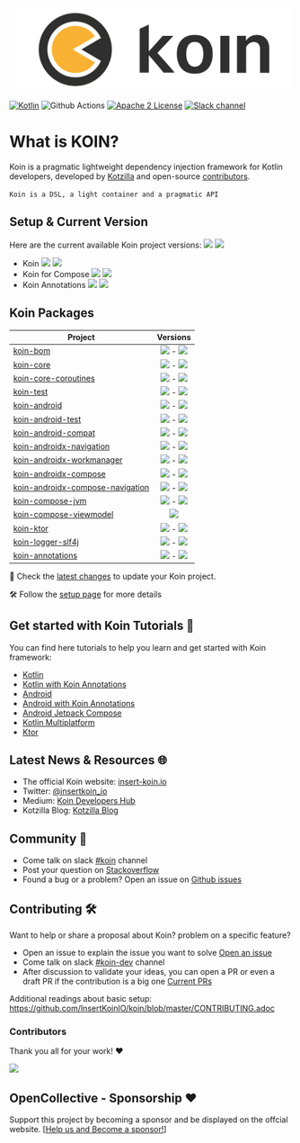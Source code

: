 ![logo](./docs/img/koin_main_logo.png)

[![Kotlin](https://img.shields.io/badge/Kotlin-1.9.24-blue.svg?style=flat&logo=kotlin)](https://kotlinlang.org)
![Github Actions](https://github.com/InsertKoinIO/koin/actions/workflows/build.yml/badge.svg)
[![Apache 2 License](https://img.shields.io/github/license/InsertKoinIO/koin)](https://github.com/InsertKoinIO/koin/blob/main/LICENSE.txt)
[![Slack channel](https://img.shields.io/badge/Chat-Slack-orange.svg?style=flat&logo=slack)](https://kotlinlang.slack.com/messages/koin/)


# What is KOIN?
 
Koin is a pragmatic lightweight dependency injection framework for Kotlin developers, developed by [Kotzilla](https://kotzilla.io) and open-source [contributors](https://github.com/InsertKoinIO/koin/graphs/contributors).

`Koin is a DSL, a light container and a pragmatic API`


## Setup & Current Version

Here are the current available Koin project versions: ![](https://img.shields.io/badge/stable-version-blue) ![](https://img.shields.io/badge/unstable-version-orange)

- Koin ![](https://img.shields.io/badge/3.5.6-blue) ![](https://img.shields.io/badge/3.6.0-Beta4-orange)
- Koin for Compose ![](https://img.shields.io/badge/1.1.5-blue) ![](https://img.shields.io/badge/1.2.0-Beta4-orange)
- Koin Annotations ![](https://img.shields.io/badge/1.3.1-blue) ![](https://img.shields.io/badge/1.4.0-Alpha1-orange)

## Koin Packages

| Project   |      Versions     |
|----------|:-------------:|
| [koin-bom](https://mvnrepository.com/artifact/io.insert-koin/koin-bom) |  ![](https://img.shields.io/badge/3.5.6-blue) - ![](https://img.shields.io/badge/3.6.0-Beta4-orange) |
| [koin-core](https://mvnrepository.com/artifact/io.insert-koin/koin-core) |  ![](https://img.shields.io/badge/3.5.6-blue) - ![](https://img.shields.io/badge/3.6.0-Beta4-orange) |
| [koin-core-coroutines](https://mvnrepository.com/artifact/io.insert-koin/koin-core-coroutines) |  ![](https://img.shields.io/badge/3.5.6-blue) - ![](https://img.shields.io/badge/3.6.0-Beta4-orange) |
| [koin-test](https://mvnrepository.com/artifact/io.insert-koin/koin-test) |  ![](https://img.shields.io/badge/3.5.6-blue) - ![](https://img.shields.io/badge/3.6.0-Beta4-orange) |
| [koin-android](https://mvnrepository.com/artifact/io.insert-koin/koin-android) |  ![](https://img.shields.io/badge/3.5.6-blue) - ![](https://img.shields.io/badge/3.6.0-Beta4-orange) |
| [koin-android-test](https://mvnrepository.com/artifact/io.insert-koin/koin-android-test) |  ![](https://img.shields.io/badge/3.5.6-blue) - ![](https://img.shields.io/badge/3.6.0-Beta4-orange) |
| [koin-android-compat](https://mvnrepository.com/artifact/io.insert-koin/koin-android-compat) |  ![](https://img.shields.io/badge/3.5.6-blue) - ![](https://img.shields.io/badge/3.6.0-Beta4-orange) |
| [koin-androidx-navigation](https://mvnrepository.com/artifact/io.insert-koin/koin-androidx-navigation) |  ![](https://img.shields.io/badge/3.5.6-blue) - ![](https://img.shields.io/badge/3.6.0-Beta4-orange) |
| [koin-androidx-workmanager](https://mvnrepository.com/artifact/io.insert-koin/koin-androidx-workmanager) |  ![](https://img.shields.io/badge/3.5.6-blue) - ![](https://img.shields.io/badge/3.6.0-Beta4-orange) |
| [koin-androidx-compose](https://mvnrepository.com/artifact/io.insert-koin/koin-androidx-compose) |  ![](https://img.shields.io/badge/3.5.6-blue) - ![](https://img.shields.io/badge/3.6.0-Beta4-orange) |
| [koin-androidx-compose-navigation](https://mvnrepository.com/artifact/io.insert-koin/koin-androidx-compose-navigation) |  ![](https://img.shields.io/badge/3.5.6-blue) - ![](https://img.shields.io/badge/3.6.0-Beta4-orange) |
| [koin-compose-jvm](https://mvnrepository.com/artifact/io.insert-koin/koin-compose-jvm) |  ![](https://img.shields.io/badge/1.1.5-blue) - ![](https://img.shields.io/badge/1.2.0-Beta4-orange) |
| [koin-compose-viewmodel](https://mvnrepository.com/artifact/io.insert-koin/koin-compose-viewmodel) |  ![](https://img.shields.io/badge/1.2.0-Beta4-orange) |
| [koin-ktor](https://mvnrepository.com/artifact/io.insert-koin/koin-ktor) |  ![](https://img.shields.io/badge/3.5.6-blue) - ![](https://img.shields.io/badge/3.6.0-Beta4-orange) |
| [koin-logger-slf4j](https://mvnrepository.com/artifact/io.insert-koin/koin-logger-slf4j) |  ![](https://img.shields.io/badge/3.5.6-blue) - ![](https://img.shields.io/badge/3.6.0-Beta4-orange) |
| [koin-annotations](https://mvnrepository.com/artifact/io.insert-koin/koin-annotations) |  ![](https://img.shields.io/badge/1.3.1-blue) - ![](https://img.shields.io/badge/1.4.0-alpha1-orange) |

🔎 Check the [latest changes](https://github.com/InsertKoinIO/koin/blob/main/CHANGELOG.md) to update your Koin project.

🛠 Follow the [setup page](https://insert-koin.io/docs/setup/koin) for more details


## Get started with Koin Tutorials 🚀

You can find here tutorials to help you learn and get started with Koin framework:
- [Kotlin](https://insert-koin.io/docs/quickstart/kotlin)
- [Kotlin with Koin Annotations](https://insert-koin.io/docs/quickstart/kotlin-annotations)
- [Android](https://insert-koin.io/docs/quickstart/android-viewmodel)
- [Android with Koin Annotations](https://insert-koin.io/docs/quickstart/android-annotations)
- [Android Jetpack Compose](https://insert-koin.io/docs/quickstart/android-compose)
- [Kotlin Multiplatform](https://insert-koin.io/docs/quickstart/kmp)
- [Ktor](https://insert-koin.io/docs/quickstart/ktor)

## Latest News & Resources 🌐
- The official Koin website: [insert-koin.io](https://insert-koin.io)
- Twitter: [@insertkoin_io](https://twitter.com/insertkoin_io)
- Medium: [Koin Developers Hub](https://medium.com/koin-developers)
- Kotzilla Blog: [Kotzilla Blog](https://blog.kotzilla.io/)

## Community 💬

- Come talk on slack [#koin](https://kotlinlang.slack.com/?redir=%2Fmessages%2Fkoin) channel
- Post your question on [Stackoverflow](https://stackoverflow.com/questions/tagged/koin)
- Found a bug or a problem? Open an issue on [Github issues](https://github.com/InsertKoinIO/koin/issues)

## Contributing 🛠

Want to help or share a proposal about Koin? problem on a specific feature? 

- Open an issue to explain the issue you want to solve [Open an issue](https://github.com/InsertKoinIO/koin/issues)
- Come talk on slack [#koin-dev](https://kotlinlang.slack.com/?redir=%2Fmessages%2Fkoin-dev) channel
- After discussion to validate your ideas, you can open a PR or even a draft PR if the contribution is a big one [Current PRs](https://github.com/InsertKoinIO/koin/pulls)

Additional readings about basic setup: https://github.com/InsertKoinIO/koin/blob/master/CONTRIBUTING.adoc

### Contributors

Thank you all for your work! ❤️

<a href="https://github.com/InsertKoinIO/koin/graphs/contributors">
  <img src="https://contrib.rocks/image?repo=InsertKoinIO/koin" />
</a>

## OpenCollective - Sponsorship ❤️

Support this project by becoming a sponsor and be displayed on the offcial website. [[Help us and Become a sponsor!](https://opencollective.com/koin#sponsor)]
